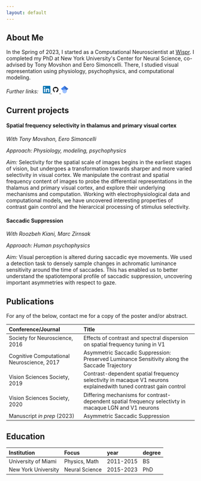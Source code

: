 ```yaml
---
layout: default
---
```


## About Me

In the Spring of 2023, I started as a Computational Neuroscientist at <a href="https://www.wispr.ai">Wispr</a>.
I completed my PhD at New York University's Center for Neural Science, co-advised by Tony Movshon and Eero Simoncelli. 
There, I studied visual representation using physiology, psychophysics, and computational modeling.

<p>
  <i>Further links:</i>&nbsp;&nbsp;
  <a href="https://www.linkedin.com/in/paul-g-levy/">
    <img src="photos/linkedin.png" alt="linkedin page" width="20"/>
  </a>

  <a href="https://github.com/paul-levy/">
    <img src="photos/github.png" alt="github page" width="20"/>
  </a>

  <a href="https://scholar.google.com/citations?user=ktGHoHYAAAAJ&hl=en">
    <img src="photos/scholar.png" alt="scholar page" width="20"/>
  </a>
</p>

## Current projects

#### Spatial frequency selectivity in thalamus and primary visual cortex

*With Tony Movshon, Eero Simoncelli*

*Approach: Physiology, modeling, psychophysics*

*Aim:* Selectivity for the spatial scale of images begins in the earliest stages of vision, but undergoes a transformation towards
sharper and more varied selectivity in visual cortex. We manipulate the contrast and spatial frequency content of images to probe the 
differential representations in the thalamus and primary visual cortex, and explore their underlying mechanisms and computation.
Working with electrophysiological data and computational models, we have uncovered 
interesting properties of contrast gain control and the hierarcical processing of stimulus selectivity.

#### Saccadic Suppression

*With Roozbeh Kiani, Marc Zirnsak*

*Approach: Human psychophysics*

*Aim:* Visual perception is altered during saccadic eye movements. We used a detection task to densely sample changes in achromatic luminance sensitivity around the time of saccades.
This has enabled us to better understand the spatiotemporal profile of saccadic suppression, uncovering important asymmetries with respect to gaze.
 
## Publications

For any of the below, contact me for a copy of the poster and/or abstract.

| Conference/Journal              | Title                                                   | 
|:--------------------------------|:--------------------------------------------------------|
| Society for Neuroscience, 2016  | Effects of contrast and spectral dispersion on spatial frequency tuning in V1 |
| Cognitive Computational Neuroscience, 2017 | Asymmetric Saccadic Suppression: Preserved Luminance Sensitivity along the Saccade Trajectory |
| Vision Sciences Society, 2019   | Contrast-dependent spatial frequency selectivity in macaque V1 neurons explainedwith tuned contrast gain control |
| Vision Sciences Society, 2020   | Differing mechanisms for contrast-dependent spatial frequency selectivty in macaque LGN and V1 neurons |
| Manuscript _in prep_ (2023)     | Asymmetric Saccadic Suppression |

## Education

| Institution           | Focus             | year           | degree                       |
|:----------------------|:------------------|:---------------|:-----------------------------|
| University of Miami   | Physics, Math     | 2011-2015      | BS                           |
| New York University   | Neural Science    | 2015-2023      | PhD                          |
